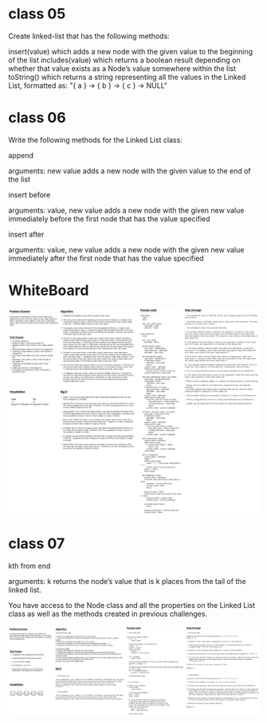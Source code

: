 # class 05

Create linked-list that has the following methods:

insert(value) which adds a new node with the given value to the beginning of the list
includes(value) which returns a boolean result depending on whether that value exists as a Node’s value somewhere within the list
toString() which returns a string representing all the values in the Linked List, formatted as:
"{ a } -> { b } -> { c } -> NULL"

# class 06

Write the following methods for the Linked List class:

append

arguments: new value adds a new node with the given value to the end of the list

insert before

arguments: value, new value adds a new node with the given new value immediately before the first node that has the value specified

insert after

arguments: value, new value adds a new node with the given new value immediately after the first node that has the value specified
# WhiteBoard

![LinkedLists_WhiteBoard.png](./LinkedLists_WhiteBoard.png)




# class 07

kth from end

arguments: k returns the node’s value that is k places from the tail of the linked list.

You have access to the Node class and all the properties on the Linked List class as well as the methods created in previous challenges.

![WhiteBoard2.png](./WhiteBoard2.png)